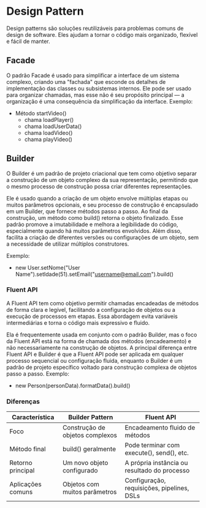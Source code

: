 # Design Pattern
Design patterns são soluções reutilizáveis para problemas comuns de design de software. Eles ajudam a tornar o código mais organizado, flexível e fácil de manter.

## Facade
O padrão Facade é usado para simplificar a interface de um sistema complexo, criando uma "fachada" que esconde os detalhes de implementação das classes ou subsistemas internos. Ele pode ser usado para organizar chamadas, mas esse não é seu propósito principal — a organização é uma consequência da simplificação da interface.
Exemplo:
- Método startVideo()
  - chama loadPlayer()
  - chama loadUserData()
  - chama loadVideo()
  - chama playVideo()

## Builder
O Builder é um padrão de projeto criacional que tem como objetivo separar a construção de um objeto complexo da sua representação, permitindo que o mesmo processo de construção possa criar diferentes representações.

Ele é usado quando a criação de um objeto envolve múltiplas etapas ou muitos parâmetros opcionais, e seu processo de construção é encapsulado em um Builder, que fornece métodos passo a passo. Ao final da construção, um método como build() retorna o objeto finalizado. Esse padrão promove a imutabilidade e melhora a legibilidade do código, especialmente quando há muitos parâmetros envolvidos. Além disso, facilita a criação de diferentes versões ou configurações de um objeto, sem a necessidade de utilizar múltiplos construtores.

Exemplo:
- new User.setNome("User Name").setIdade(51).setEmail("username@email.com").build()
  
### Fluent API
A Fluent API tem como objetivo permitir chamadas encadeadas de métodos de forma clara e legível, facilitando a configuração de objetos ou a execução de processos em etapas. Essa abordagem evita variáveis intermediárias e torna o código mais expressivo e fluido.

Ela é frequentemente usada em conjunto com o padrão Builder, mas o foco da Fluent API está na forma de chamada dos métodos (encadeamento) e não necessariamente na construção de objetos. A principal diferença entre Fluent API e Builder é que a Fluent API pode ser aplicada em qualquer processo sequencial ou configuração fluida, enquanto o Builder é um padrão de projeto específico voltado para construção complexa de objetos passo a passo.
Exemplo: 
- new Person(personData).formatData().build()

### Diferenças
|Característica|Builder Pattern|Fluent API|
|-|-|-|
|Foco|Construção de objetos complexos|Encadeamento fluido de métodos|
|Método final|build() geralmente|Pode terminar com execute(), send(), etc.|
|Retorno principal|Um novo objeto configurado|A própria instância ou resultado do processo|
|Aplicações comuns|Objetos com muitos parâmetros|Configuração, requisições, pipelines, DSLs|

